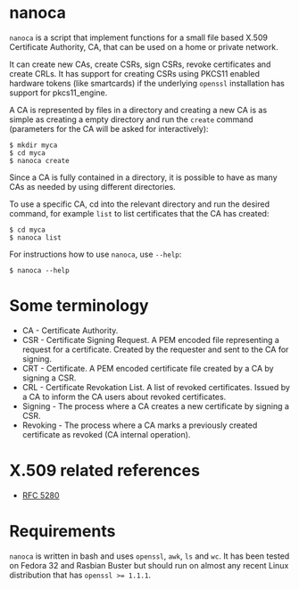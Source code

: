 nanoca
====
`nanoca` is a script that implement functions for a small file based X.509
Certificate Authority, CA, that can be used on a home or private network.

It can create new CAs, create CSRs, sign CSRs, revoke certificates and create
CRLs. It has support for creating CSRs using PKCS11 enabled hardware tokens
(like smartcards) if the underlying `openssl` installation has support for
pkcs11_engine.

A CA is represented by files in a directory and creating a new CA is as simple
as creating a empty directory and run the `create` command (parameters for
the CA will be asked for interactively):

    $ mkdir myca
    $ cd myca
    $ nanoca create

Since a CA is fully contained in a directory, it is possible to have as many
CAs as needed by using different directories.

To use a specific CA, cd into the relevant directory and run the desired
command, for example `list` to list certificates that the CA has created:

    $ cd myca
    $ nanoca list

For instructions how to use `nanoca`, use `--help`:

    $ nanoca --help


Some terminology
====
* CA - Certificate Authority.
* CSR - Certificate Signing Request. A PEM encoded file representing a request
for a certificate. Created by the requester and sent to the CA for signing.
* CRT - Certificate. A PEM encoded certificate file created by a CA by signing a CSR.
* CRL - Certificate Revokation List. A list of revoked certificates. Issued by
a CA to inform the CA users about revoked certificates.
* Signing - The process where a CA creates a new certificate by signing a CSR.
* Revoking - The process where a CA marks a previously created certificate as
revoked (CA internal operation).


X.509 related references
====
* [RFC 5280](https://tools.ietf.org/html/rfc5280)


Requirements
====
`nanoca` is written in bash and uses `openssl`, `awk`, `ls` and `wc`. It has
been tested on Fedora 32 and Rasbian Buster but should run on almost any
recent Linux distribution that has `openssl >= 1.1.1`.
